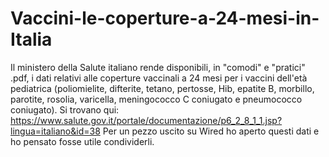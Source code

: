 # Vaccini-le-coperture-a-24-mesi-in-Italia

Il ministero della Salute italiano rende disponibili, in "comodi" e "pratici" .pdf, i dati relativi alle coperture vaccinali a 24 mesi per i vaccini dell'età pediatrica (poliomielite, difterite, tetano, pertosse, Hib, epatite B, morbillo, parotite, rosolia, varicella, meningococco C coniugato e pneumococco coniugato).
Si trovano qui: https://www.salute.gov.it/portale/documentazione/p6_2_8_1_1.jsp?lingua=italiano&id=38
Per un pezzo uscito su Wired ho aperto questi dati e ho pensato fosse utile condividerli.
